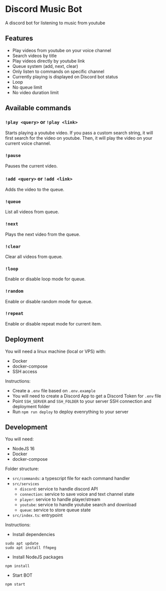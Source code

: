# Discord Music Bot

A discord bot for listening to music from youtube

## Features

* Play videos from youtube on your voice channel
* Search videos by title 
* Play videos directly by youtube link 
* Queue system (add, next, clear)
* Only listen to commands on specific channel
* Currently playing is displayed on Discord bot status
* Loop
* No queue limit
* No video duration limit

## Available commands

### `!play <query>` or `!play <link>`

Starts playing a youtube video.
If you pass a custom search string, it will first search for the video on youtube.
Then, it will play the video on your current voice channel.

### `!pause`

Pauses the current video.

### `!add <query>` or `!add <link>`

Adds the video to the queue.

### `!queue`

List all videos from queue.

### `!next`

Plays the next video from the queue.

### `!clear`

Clear all videos from queue.

### `!loop`

Enable or disable loop mode for queue.

### `!random`

Enable or disable random mode for queue.

### `!repeat`

Enable or disable repeat mode for current item.

## Deployment

You will need a linux machine (local or VPS) with:

* Docker
* docker-compose
* SSH access

Instructions:

* Create a `.env` file based on `.env.example`
* You will need to create a Discord App to get a Discord Token for `.env` file
* Point `SSH_SERVER` and `SSH_FOLDER` to your server SSH connection and deployment folder
* Run `npm run deploy` to deploy evenrything to your server


## Development

You will need:

* NodeJS 16
* Docker
* docker-compose

Folder structure:

* `src/commands`: a typescript file for each command handler
* `src/services`
  * `discord`: service to handle discord API
  * `connection`: service to save voice and text channel state
  * `player`: service to handle player/stream
  * `youtube`: service to handle youtube search and download
  * `queue`: service to store queue state
* `src/index.ts`: entrypoint

Instructions:

* Install dependencies

```
sudo apt update
sudo apt install ffmpeg
```

* Install NodeJS packages

```
npm install
```

* Start BOT

```
npm start
```
